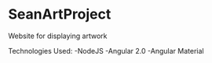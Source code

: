 # SeanArtProject

Website for displaying artwork

Technologies Used:
-NodeJS
-Angular 2.0
-Angular Material